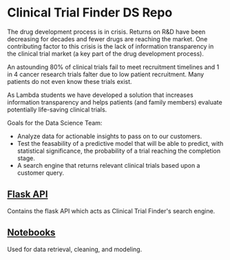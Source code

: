 # Clinical Trial Finder DS Repo

The drug development process is in crisis. Returns on R&D have been decreasing for decades and fewer drugs are reaching the market. One contributing factor to this crisis is the lack of information transparency in the clinical trial market (a key part of the drug development process).

An astounding 80% of clinical trials fail to meet recruitment timelines and 1 in 4 cancer research trials falter due to low patient recruitment. Many patients do not even know these trials exist.

As Lambda students we have developed a solution that increases information transparency and helps patients (and family members) evaluate potentially life-saving clinical trials.

Goals for the Data Science Team:
* Analyze data for actionable insights to pass on to our customers.
* Test the feasability of a predictive model that will be able to predict, with statistical significance, the probability of a trial reaching the completion stage.
* A search engine that returns relevant clinical trials based upon a customer query.

## [Flask API](https://github.com/build-week-072019-clinical-trial-finder/clinical-trial-finder-DS/tree/master/eb-flask)
Contains the flask API which acts as Clinical Trial Finder's search engine.

## [Notebooks](https://github.com/build-week-072019-clinical-trial-finder/clinical-trial-finder-DS/tree/master/Notebooks)
Used for data retrieval, cleaning, and modeling.

